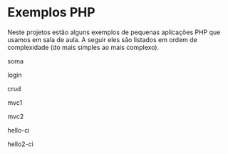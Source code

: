 Exemplos PHP
============
Neste projetos estão alguns exemplos de pequenas aplicações PHP que usamos em sala de aula.
A seguir eles são listados em ordem de complexidade (do mais simples ao mais complexo).

soma

login

crud

mvc1

mvc2

hello-ci

hello2-ci

